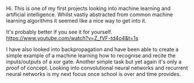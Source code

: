 

Hi. This is one of my first projects looking into machine learning and artificial intelligence. 
Whilst vastly abstracted from common machine learning algorithms it seemed like a nice way to get into it.

It's probably better if you see it for yourself. 
https://www.youtube.com/watch?v=Z_fVF-td4o4&t=1s

I have also looked into backpropagation and have been able to create a simple example of a machine learning how to recognise and recite the inputs/outputs of
a xor gate. Another simple task but yet again it's only a proof of concept. 
Looking into convolutional neural networks and recurrent neural networks is my next focus once school is over and time provides.
